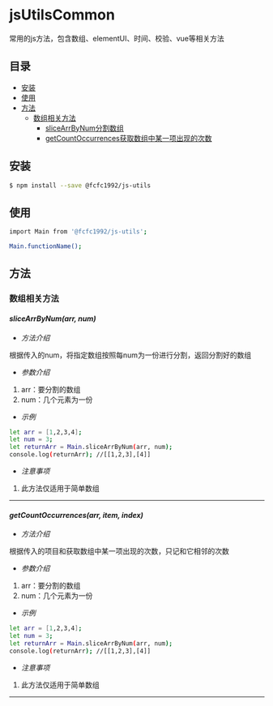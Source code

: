 # jsUtilsCommon  

常用的js方法，包含数组、elementUI、时间、校验、vue等相关方法  

## 目录  

- [安装](#安装)  
- [使用](#使用)  
- [方法](#方法)  
  - [数组相关方法](#数组相关方法)   
    - [sliceArrByNum分割数组](#slicearrbynumarr-num)  
    - [getCountOccurrences获取数组中某一项出现的次数](#getcountoccurrencesarr-item-index)  
    
## 安装  

```sh
$ npm install --save @fcfc1992/js-utils
```  

## 使用  

```sh
import Main from '@fcfc1992/js-utils';

Main.functionName();
```  

## 方法  

### 数组相关方法  

#### ***sliceArrByNum(arr, num)***  
  
- *方法介绍*  

根据传入的num，将指定数组按照每num为一份进行分割，返回分割好的数组  

- *参数介绍*  

1. arr：要分割的数组  
2. num：几个元素为一份  

- *示例*  

```sh
let arr = [1,2,3,4];
let num = 3;
let returnArr = Main.sliceArrByNum(arr, num);
console.log(returnArr); //[[1,2,3],[4]]
```  

- *注意事项*  

1. 此方法仅适用于简单数组  

---

#### ***getCountOccurrences(arr, item, index)***  
  
- *方法介绍*  

根据传入的项目和获取数组中某一项出现的次数，只记和它相邻的次数  

- *参数介绍*  

1. arr：要分割的数组  
2. num：几个元素为一份  

- *示例*  

```sh
let arr = [1,2,3,4];
let num = 3;
let returnArr = Main.sliceArrByNum(arr, num);
console.log(returnArr); //[[1,2,3],[4]]
```  

- *注意事项*  

1. 此方法仅适用于简单数组  

---


